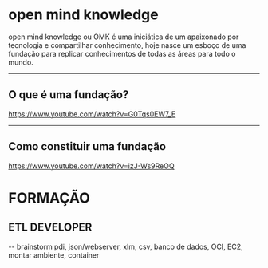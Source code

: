 # open mind knowledge
open mind knowledge ou OMK é uma iniciática de um apaixonado por tecnologia e compartilhar conhecimento, hoje nasce um esboço de uma fundação para replicar conhecimentos de todas as áreas para todo o mundo.

----

##  O que é uma fundação?

https://www.youtube.com/watch?v=G0Tqs0EW7_E

----

##  Como constituir uma fundação

https://www.youtube.com/watch?v=izJ-Ws9ReOQ


# FORMAÇÃO

## ETL DEVELOPER
 
-- brainstorm
pdi, json/webserver, xlm, csv, banco de dados, OCI, EC2, montar ambiente, container
